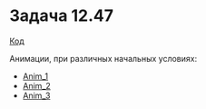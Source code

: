 # Задача 12.47

[Код](https://github.com/ShmakovVladimir/analytical-mechanics/blob/main/12_47/12_47.ipynb)

Анимации, при различных начальных условиях:
- [Anim_1](https://github.com/ShmakovVladimir/analytical-mechanics/blob/main/12_47/animation_1.mp4)
- [Anim_2](https://github.com/ShmakovVladimir/analytical-mechanics/blob/main/12_47/animation_2.mp4)
- [Anim_3](https://github.com/ShmakovVladimir/analytical-mechanics/blob/main/12_47/animation_3.mp4)
